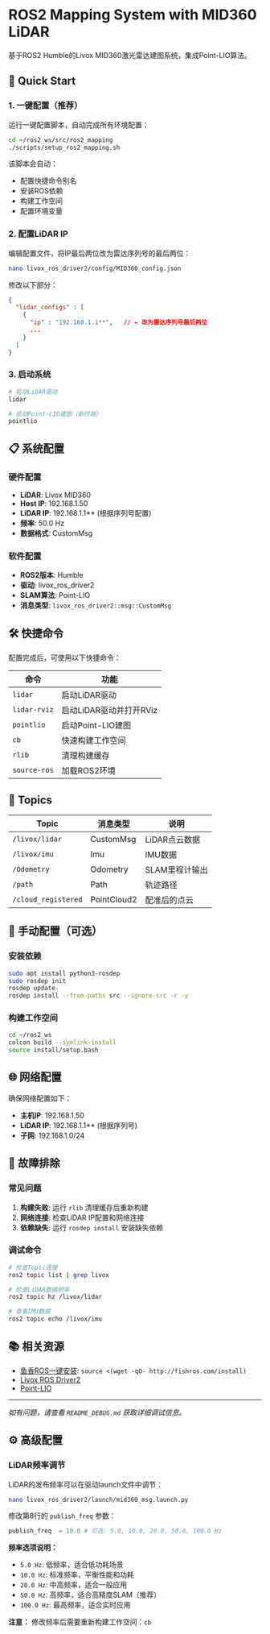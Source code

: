 # ROS2 Mapping System with MID360 LiDAR

基于ROS2 Humble的Livox MID360激光雷达建图系统，集成Point-LIO算法。

## 🚀 Quick Start

### 1. 一键配置（推荐）

运行一键配置脚本，自动完成所有环境配置：

```bash
cd ~/ros2_ws/src/ros2_mapping
./scripts/setup_ros2_mapping.sh
```

该脚本会自动：
- 配置快捷命令别名
- 安装ROS依赖
- 构建工作空间
- 配置环境变量

### 2. 配置LiDAR IP

编辑配置文件，将IP最后两位改为雷达序列号的最后两位：

```bash
nano livox_ros_driver2/config/MID360_config.json
```

修改以下部分：
```json
{
  "lidar_configs" : [
    {
      "ip" : "192.168.1.1**",   // ← 改为雷达序列号最后两位
      ...
    }
  ]
}
```

### 3. 启动系统

```bash
# 启动LiDAR驱动
lidar

# 启动Point-LIO建图（新终端）
pointlio
```

## 📋 系统配置

### 硬件配置
- **LiDAR**: Livox MID360
- **Host IP**: 192.168.1.50
- **LiDAR IP**: 192.168.1.1** (根据序列号配置)
- **频率**: 50.0 Hz
- **数据格式**: CustomMsg

### 软件配置
- **ROS2版本**: Humble
- **驱动**: livox_ros_driver2
- **SLAM算法**: Point-LIO
- **消息类型**: `livox_ros_driver2::msg::CustomMsg`

## 🛠️ 快捷命令

配置完成后，可使用以下快捷命令：

| 命令 | 功能 |
|------|------|
| `lidar` | 启动LiDAR驱动 |
| `lidar-rviz` | 启动LiDAR驱动并打开RViz |
| `pointlio` | 启动Point-LIO建图 |
| `cb` | 快速构建工作空间 |
| `rlib` | 清理构建缓存 |
| `source-ros` | 加载ROS2环境 |

## 📡 Topics

| Topic | 消息类型 | 说明 |
|-------|----------|------|
| `/livox/lidar` | CustomMsg | LiDAR点云数据 |
| `/livox/imu` | Imu | IMU数据 |
| `/Odometry` | Odometry | SLAM里程计输出 |
| `/path` | Path | 轨迹路径 |
| `/cloud_registered` | PointCloud2 | 配准后的点云 |

## 🔧 手动配置（可选）

### 安装依赖
```bash
sudo apt install python3-rosdep
sudo rosdep init
rosdep update
rosdep install --from-paths src --ignore-src -r -y
```

### 构建工作空间
```bash
cd ~/ros2_ws
colcon build --symlink-install
source install/setup.bash
```

## 🌐 网络配置

确保网络配置如下：
- **主机IP**: 192.168.1.50
- **LiDAR IP**: 192.168.1.1** (根据序列号)
- **子网**: 192.168.1.0/24

## 🚨 故障排除

### 常见问题
1. **构建失败**: 运行 `rlib` 清理缓存后重新构建
2. **网络连接**: 检查LiDAR IP配置和网络连接
3. **依赖缺失**: 运行 `rosdep install` 安装缺失依赖

### 调试命令
```bash
# 检查Topic连接
ros2 topic list | grep livox

# 检查LiDAR数据频率
ros2 topic hz /livox/lidar

# 查看IMU数据
ros2 topic echo /livox/imu
```

## 📚 相关资源

- [鱼香ROS一键安装](https://github.com/fishros/install): `source <(wget -qO- http://fishros.com/install)`
- [Livox ROS Driver2](https://github.com/Livox-SDK/livox_ros_driver2)
- [Point-LIO](https://github.com/hku-mars/Point-LIO)

---

*如有问题，请查看 `README_DEBUG.md` 获取详细调试信息。*

## ⚙️ 高级配置

### LiDAR频率调节

LiDAR的发布频率可以在驱动launch文件中调节：

```bash
nano livox_ros_driver2/launch/mid360_msg.launch.py
```

修改第8行的 `publish_freq` 参数：
```python
publish_freq  = 10.0 # 可选: 5.0, 10.0, 20.0, 50.0, 100.0 Hz
```

**频率选项说明：**
- `5.0 Hz`: 低频率，适合低功耗场景
- `10.0 Hz`: 标准频率，平衡性能和功耗
- `20.0 Hz`: 中高频率，适合一般应用
- `50.0 Hz`: 高频率，适合高精度SLAM（推荐）
- `100.0 Hz`: 最高频率，适合实时应用

**注意：** 修改频率后需要重新构建工作空间：`cb` 